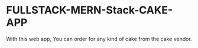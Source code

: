 # FULLSTACK-MERN-Stack-CAKE-APP
With this web app, You can order for any kind of cake from the cake vendor. 
